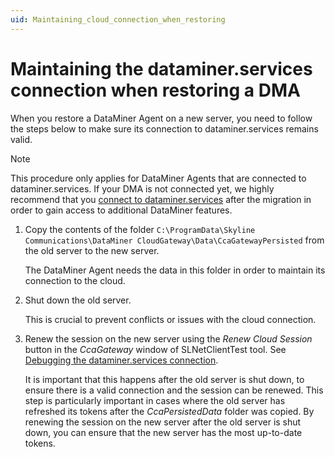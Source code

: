 ```yaml
---
uid: Maintaining_cloud_connection_when_restoring
---
```


# Maintaining the dataminer.services connection when restoring a DMA

When you restore a DataMiner Agent on a new server, you need to follow the steps below to make sure its connection to dataminer.services remains valid.

> [!NOTE]
> This procedure only applies for DataMiner Agents that are connected to dataminer.services. If your DMA is not connected yet, we highly recommend that you [connect to dataminer.services](xref:Connecting_your_DataMiner_System_to_the_cloud) after the migration in order to gain access to additional DataMiner features.

1. Copy the contents of the folder `C:\ProgramData\Skyline Communications\DataMiner CloudGateway\Data\CcaGatewayPersisted` from the old server to the new server.

   The DataMiner Agent needs the data in this folder in order to maintain its connection to the cloud.

1. Shut down the old server.

   This is crucial to prevent conflicts or issues with the cloud connection.

1. Renew the session on the new server using the *Renew Cloud Session* button in the *CcaGateway* window of SLNetClientTest tool. See [Debugging the dataminer.services connection](xref:SLNetClientTest_debugging_cloud_connection).

   It is important that this happens after the old server is shut down, to ensure there is a valid connection and the session can be renewed. This step is particularly important in cases where the old server has refreshed its tokens after the *CcaPersistedData* folder was copied. By renewing the session on the new server after the old server is shut down, you can ensure that the new server has the most up-to-date tokens.

